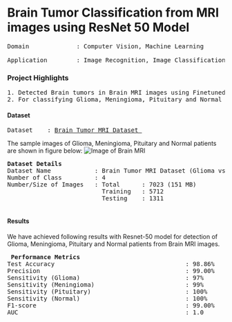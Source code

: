 # Brain Tumor Classification from MRI images using ResNet 50 Model

<pre>
Domain             : Computer Vision, Machine Learning

Application        : Image Recognition, Image Classification, Medical Imaging
</pre>

### Project Highlights
<pre>
1. Detected Brain tumors in Brain MRI images using Finetuned ResNet-50 model with 5712 training images (Glioma : 1321 images, Meningioma : 1339 images, Pituitary: 1457 images, No Tumor/Healthy: 1595).
2. For classifying Glioma, Meningioma, Pituitary and Normal classes architecture of pretrained network ResNet50 utlized.
</pre>

#### Dataset
<pre>
Dataset    : <a href=https://drive.google.com/drive/folders/1_MTEpYm9yNta3fOin3qJ4FSK74zpvaZO?usp=drive_link>Brain Tumor MRI Dataset </a>                  
</pre>
The sample images of Glioma, Meningioma, Pituitary and Normal patients are shown in figure below:
![Image of Brain MRI](https://i.ibb.co/sH3g2Vz/bt1.png)

<pre>
<b>Dataset Details</b>
Dataset Name            : Brain Tumor MRI Dataset (Glioma vs Meningioma vs Pituitary vs Normal)
Number of Class         : 4
Number/Size of Images   : Total      : 7023 (151 MB)
                          Training   : 5712 
                          Testing    : 1311 
                         
</pre>
#### Results
We have achieved following results with Resnet-50 model for detection of Glioma, Meningioma, Pituitary and Normal patients from Brain MRI images.

<pre>
<b> Performance Metrics </b>
Test Accuracy                                    : 98.86%
Precision                                        : 99.00%
Sensitivity (Glioma)                             : 97% 
Sensitivity (Meningioma)                         : 99% 
Sensitivity (Pituitary)                          : 100% 
Sensitivity (Normal)                             : 100% 
F1-score                                         : 99.00%
AUC                                              : 1.0
</pre>
